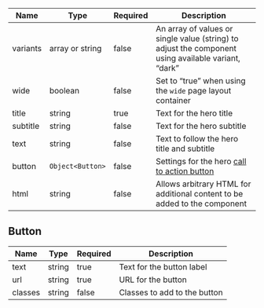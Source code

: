 | Name     | Type             | Required | Description                                                                                         |
| -------- | ---------------- | -------- | --------------------------------------------------------------------------------------------------- |
| variants | array or string  | false    | An array of values or single value (string) to adjust the component using available variant, “dark” |
| wide     | boolean          | false    | Set to “true” when using the `wide` page layout container                                           |
| title    | string           | true     | Text for the hero title                                                                             |
| subtitle | string           | false    | Text for the hero subtitle                                                                          |
| text     | string           | false    | Text to follow the hero title and subtitle                                                          |
| button   | `Object<Button>` | false    | Settings for the hero [call to action button](#button)                                              |
| html     | string           | false    | Allows arbitrary HTML for additional content to be added to the component                           |

## Button

| Name    | Type   | Required | Description                  |
| ------- | ------ | -------- | ---------------------------- |
| text    | string | true     | Text for the button label    |
| url     | string | true     | URL for the button           |
| classes | string | false    | Classes to add to the button |
